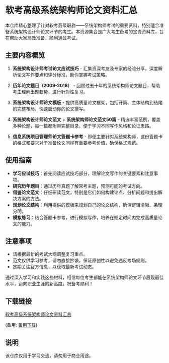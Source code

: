 # 软考高级系统架构师论文资料汇总

本仓库精心整理了针对软考高级职称——系统架构师考试的重要资料，特别适合准备系统架构设计师论文环节的考生。本资源集合是广大考生备考的宝贵资料库，旨在帮助大家高效准备，顺利通过考试。

## 主要内容概览

1. **系统架构设计师考试论文应试技巧** - 汇集资深考友及专家的经验分享，深度解析论文写作要点和评分标准，助你掌握考试策略。
   
2. **历年论文题目（2009-2018）** - 回顾过去十年的系统架构师论文题目，帮助考生理解出题趋势，进行针对性复习。

3. **系统架构设计师论文模板** - 提供高质量论文框架，包括开篇、主体结构到结尾的完整布局，快速启动你的论文撰写。

4. **系统架构设计师论文范文** + **系统架构师论文范文50篇** - 精选丰富范例，覆盖多种论题，每一篇都附带完整目录，便于学习不同写作风格和论证思路。

5. **信息系统项目管理师论文答题卡参考** - 即便主要针对系统架构师，这份答题卡的格式和要求对于准备论文同样有重要参考价值，确保格式规范。

## 使用指南

- **学习应试技巧**：首先阅读应试技巧部分，理解论文写作的关键要素和注意事项。
- **研究历年题目**：通过历年真题了解常考主题，预测可能的考试方向。
- **借鉴论文范文**：仔细研读范文，特别是它们如何构建论点、分析问题和提出解决方案的方法。
- **规划论文结构**：利用提供的模板来规划自己的论文结构，确保逻辑清晰、条理分明。
- **模拟练习**：结合答题卡参考，进行模拟写作，培养在规定时间内完成高质量论文的能力。

## 注意事项

- 请根据最新的考试大纲调整复习重点。
- 范文仅供学习参考，请勿直接抄袭，保证原创性以避免违反考场规则。
- 定期关注官方信息，以获取最新考试动态。

通过深入学习和实践这些材料，相信每位考生都能在系统架构师论文环节展现最佳水平，迈向职业生涯的新高度。祝备考顺利！

## 下载链接
[软考高级系统架构师论文资料汇总](https://pan.quark.cn/s/203c53abb6fe) 

(备用: [备用下载](https://pan.baidu.com/s/1Gq1POXTeEYiEZnZaQ32tlg?pwd=1234))

## 说明

该仓库仅用于学习交流，请勿用于商业用途。
